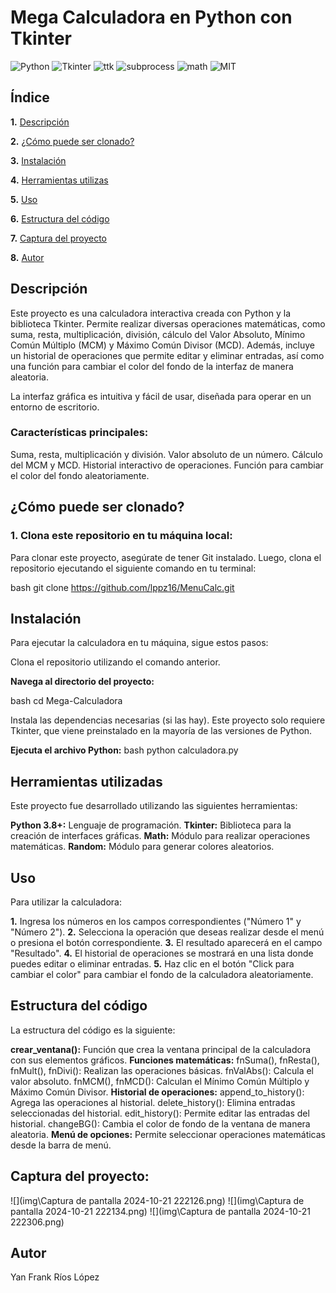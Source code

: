 # Mega Calculadora en Python con Tkinter

![Python](https://img.shields.io/badge/Python-3.11-blue)
![Tkinter](https://img.shields.io/badge/Tkinter-GUI-orange)
![ttk](https://img.shields.io/badge/ttk-module-green)
![subprocess](https://img.shields.io/badge/subprocess-module-orange)
![math](https://img.shields.io/badge/math-module-yellow)
![MIT](https://img.shields.io/badge/MIT-License-blue)

## Índice

**1.** [Descripción](#descripción)

**2.** [¿Cómo puede ser clonado?](#cómo-puede-ser-clonado)

**3.** [Instalación](#instalación)

**4.** [Herramientas utilizas](#herramientas-utilizadas)

**5.** [Uso](#uso)

**6.** [Estructura del código](#estructura-del-codigo)

**7.** [Captura del proyecto](#captura-del-proyecto)

**8.** [Autor](#autor)

## Descripción
Este proyecto es una calculadora interactiva creada con Python y la biblioteca Tkinter. Permite realizar diversas operaciones matemáticas, como suma, resta, multiplicación, división, cálculo del Valor Absoluto, Mínimo Común Múltiplo (MCM) y Máximo Común Divisor (MCD). Además, incluye un historial de operaciones que permite editar y eliminar entradas, así como una función para cambiar el color del fondo de la interfaz de manera aleatoria.

La interfaz gráfica es intuitiva y fácil de usar, diseñada para operar en un entorno de escritorio.

### Características principales:
Suma, resta, multiplicación y división.
Valor absoluto de un número.
Cálculo del MCM y MCD.
Historial interactivo de operaciones.
Función para cambiar el color del fondo aleatoriamente.

## ¿Cómo puede ser clonado?
### 1. Clona este repositorio en tu máquina local:
Para clonar este proyecto, asegúrate de tener Git instalado. Luego, clona el repositorio ejecutando el siguiente comando en tu terminal:

bash
git clone https://github.com/lppz16/MenuCalc.git

## Instalación
Para ejecutar la calculadora en tu máquina, sigue estos pasos:

Clona el repositorio utilizando el comando anterior.

**Navega al directorio del proyecto:**

bash
cd Mega-Calculadora

Instala las dependencias necesarias (si las hay). Este proyecto solo requiere Tkinter, que viene preinstalado en la mayoría de las versiones de Python.

**Ejecuta el archivo Python:**
bash
python calculadora.py

## Herramientas utilizadas
Este proyecto fue desarrollado utilizando las siguientes herramientas:

**Python 3.8+:** Lenguaje de programación.
**Tkinter:** Biblioteca para la creación de interfaces gráficas.
**Math:** Módulo para realizar operaciones matemáticas.
**Random:** Módulo para generar colores aleatorios.

## Uso
Para utilizar la calculadora:

**1.** Ingresa los números en los campos correspondientes ("Número 1" y "Número 2").
**2.** Selecciona la operación que deseas realizar desde el menú o presiona el botón correspondiente.
**3.** El resultado aparecerá en el campo "Resultado".
**4.** El historial de operaciones se mostrará en una lista donde puedes editar o eliminar entradas.
**5.** Haz clic en el botón "Click para cambiar el color" para cambiar el fondo de la calculadora aleatoriamente.

## Estructura del código
La estructura del código es la siguiente:

**crear_ventana():** Función que crea la ventana principal de la calculadora con sus elementos gráficos.
**Funciones matemáticas:** fnSuma(), fnResta(), fnMult(), fnDivi(): Realizan las operaciones básicas.
fnValAbs(): Calcula el valor absoluto.
fnMCM(), fnMCD(): Calculan el Mínimo Común Múltiplo y Máximo Común Divisor.
**Historial de operaciones:**
append_to_history(): Agrega las operaciones al historial.
delete_history(): Elimina entradas seleccionadas del historial.
edit_history(): Permite editar las entradas del historial.
changeBG(): Cambia el color de fondo de la ventana de manera aleatoria.
**Menú de opciones:** Permite seleccionar operaciones matemáticas desde la barra de menú.

## Captura del proyecto:

![](img\Captura de pantalla 2024-10-21 222126.png)
![](img\Captura de pantalla 2024-10-21 222134.png)
![](img\Captura de pantalla 2024-10-21 222306.png)

## Autor
Yan Frank Ríos López